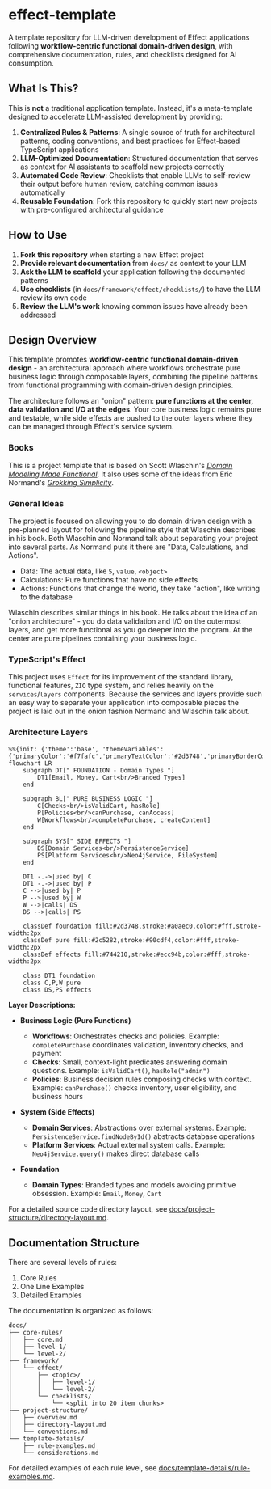 # effect-template
A template repository for LLM-driven development of Effect applications following **workflow-centric functional domain-driven design**, with comprehensive documentation, rules, and checklists designed for AI consumption.

## What Is This?

This is **not** a traditional application template. Instead, it's a meta-template designed to accelerate LLM-assisted development by providing:

1. **Centralized Rules & Patterns**: A single source of truth for architectural patterns, coding conventions, and best practices for Effect-based TypeScript applications
2. **LLM-Optimized Documentation**: Structured documentation that serves as context for AI assistants to scaffold new projects correctly
3. **Automated Code Review**: Checklists that enable LLMs to self-review their output before human review, catching common issues automatically
4. **Reusable Foundation**: Fork this repository to quickly start new projects with pre-configured architectural guidance

## How to Use

1. **Fork this repository** when starting a new Effect project
2. **Provide relevant documentation** from `docs/` as context to your LLM
3. **Ask the LLM to scaffold** your application following the documented patterns
4. **Use checklists** (in `docs/framework/effect/checklists/`) to have the LLM review its own code
5. **Review the LLM's work** knowing common issues have already been addressed

## Design Overview

This template promotes **workflow-centric functional domain-driven design** - an architectural approach where workflows orchestrate pure business logic through composable layers, combining the pipeline patterns from functional programming with domain-driven design principles.

The architecture follows an "onion" pattern: **pure functions at the center, data validation and I/O at the edges**. Your core business logic remains pure and testable, while side effects are pushed to the outer layers where they can be managed through Effect's service system.

### Books
This is a project template that is based on Scott Wlaschin's [*Domain Modeling Made Functional*](https://pragprog.com/titles/swdddf/domain-modeling-made-functional/). It also uses some of the ideas from Eric Normand's [*Grokking Simplicity*](https://www.manning.com/books/grokking-simplicity).

### General Ideas
The project is focused on allowing you to do domain driven design with a pre-planned layout for following the pipeline style that Wlaschin describes in his book. Both Wlaschin and Normand talk about separating your project into several parts. As Normand puts it there are "Data, Calculations, and Actions".

- Data: The actual data, like `5`, `value`, `<object>`
- Calculations: Pure functions that have no side effects
- Actions: Functions that change the world, they take "action", like writing to the database

Wlaschin describes similar things in his book. He talks about the idea of an "onion architecture" - you do data validation and I/O on the outermost layers, and get more functional as you go deeper into the program. At the center are pure pipelines containing your business logic.

### TypeScript's Effect
This project uses `Effect` for its improvement of the standard library, functional features, `ZIO` type system, and relies heavily on the `services`/`layers` components. Because the services and layers provide such an easy way to separate your application into composable pieces the project is laid out in the onion fashion Normand and Wlaschin talk about.

### Architecture Layers

```mermaid
%%{init: {'theme':'base', 'themeVariables': {'primaryColor':'#f7fafc','primaryTextColor':'#2d3748','primaryBorderColor':'#4a5568','lineColor':'#a0aec0','secondaryColor':'#f7fafc','tertiaryColor':'#f7fafc'}}}%%
flowchart LR
    subgraph DT[" FOUNDATION - Domain Types "]
        DT1[Email, Money, Cart<br/>Branded Types]
    end
    
    subgraph BL[" PURE BUSINESS LOGIC "]
        C[Checks<br/>isValidCart, hasRole]
        P[Policies<br/>canPurchase, canAccess]
        W[Workflows<br/>completePurchase, createContent]
    end
    
    subgraph SYS[" SIDE EFFECTS "]
        DS[Domain Services<br/>PersistenceService]
        PS[Platform Services<br/>Neo4jService, FileSystem]
    end
    
    DT1 -.->|used by| C
    DT1 -.->|used by| P
    C -->|used by| P
    P -->|used by| W
    W -->|calls| DS
    DS -->|calls| PS
    
    classDef foundation fill:#2d3748,stroke:#a0aec0,color:#fff,stroke-width:2px
    classDef pure fill:#2c5282,stroke:#90cdf4,color:#fff,stroke-width:2px
    classDef effects fill:#744210,stroke:#ecc94b,color:#fff,stroke-width:2px
    
    class DT1 foundation
    class C,P,W pure
    class DS,PS effects
```

**Layer Descriptions:**

- **Business Logic (Pure Functions)**
  - **Workflows**: Orchestrates checks and policies. Example: `completePurchase` coordinates validation, inventory checks, and payment
  - **Checks**: Small, context-light predicates answering domain questions. Example: `isValidCart()`, `hasRole("admin")`
  - **Policies**: Business decision rules composing checks with context. Example: `canPurchase()` checks inventory, user eligibility, and business hours

- **System (Side Effects)**
  - **Domain Services**: Abstractions over external systems. Example: `PersistenceService.findNodeById()` abstracts database operations
  - **Platform Services**: Actual external system calls. Example: `Neo4jService.query()` makes direct database calls
  
- **Foundation**
  - **Domain Types**: Branded types and models avoiding primitive obsession. Example: `Email`, `Money`, `Cart`

For a detailed source code directory layout, see [docs/project-structure/directory-layout.md](docs/project-structure/directory-layout.md).

## Documentation Structure
There are several levels of rules:
1. Core Rules
2. One Line Examples
3. Detailed Examples

The documentation is organized as follows:

```
docs/
├── core-rules/
│   ├── core.md
│   ├── level-1/
│   └── level-2/
├── framework/
│   └── effect/
│       ├── <topic>/
│       │   ├── level-1/
│       │   └── level-2/
│       └── checklists/
│           └── <split into 20 item chunks>
├── project-structure/
│   ├── overview.md
│   ├── directory-layout.md
│   └── conventions.md
└── template-details/
    ├── rule-examples.md
    └── considerations.md
```

For detailed examples of each rule level, see [docs/template-details/rule-examples.md](docs/template-details/rule-examples.md).
